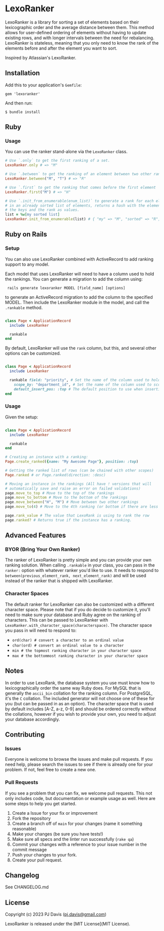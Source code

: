 # LexoRanker

LexoRanker is a library for sorting a set of elements based on their
lexicographic order and the average distance between them. This method allows
for user-defined ordering of elements without having to update existing rows,
and with longer intervals between the need for rebalancing. LexoRanker is
stateless, meaning that you only need to know the rank of the elements before
and after the element you want to sort.

Inspired by Atlassian's LexoRanker.

## Installation

Add this to your application's `Gemfile`:

`gem 'lexoranker'`

And then run:

`$ bundle install`

## Ruby

### Usage

You can use the ranker stand-alone via the `LexoRanker` class.

```ruby
# Use `.only` to get the first ranking of a set.
LexoRanker.only # => "M"

# Use `.between` to get the ranking of an element between two other rankings
LexoRanker.between("M", "T") # => "R"

# Use `.first` to get the ranking that comes before the first element
LexoRanker.first("M") # => "H"

# Use `.init_from_enumerable(enum_list)` to generate a rank for each element
# in an already sorted list of elements, returns a hash with the elements as
# the keys and the rank as values.
list = %w[my sorted list]
LexoRanker.init_from_enumerable(list) # { "my" => "M", "sorted" => "R", "list" => "t"}
```

## Ruby on Rails

### Setup

You can also use LexoRanker combined with ActiveRecord to add ranking
support to any model.

Each model that uses LexoRanker will need to have a column used to hold the
rankings. You can generate a migration to add the column using:

` rails generate lexoranker MODEL [field_name] [options]`

to generate an ActiveRecord migration to add the column to the specified
MODEL. Then include the LexoRanker module in the model, and call the
`.rankable` method.

```ruby

class Page < ApplicationRecord
  include LexoRanker

  rankable
end
```

By default, LexoRanker will use the `rank` column, but this, and several
other options can be customized.

```ruby

class Page < ApplicationRecord
  include LexoRanker

  rankable field: "priority", # Set the name of the column used to hold ranking information
    scope_by: "department_id", # Set the name of the column used to scope the uniqueness validation to
    default_insert_pos: :top # The default position to use when inserting a new row with `.create_ranked` that doesn't include a rank
end
```

### Usage

Given the setup:

```ruby

class Page < ApplicationRecord
  include LexoRanker

  rankable
end
```

```ruby
# Creating an instance with a ranking:
Page.create_ranked({name: "My Awesome Page"}, position: :top)

# Getting the ranked list of rows (can be chained with other scopes)
Page.ranked # or Page.ranked(direction: :desc)

# Moving an instance in the rankings (All have ! versions that will
# automatically save and raise an error on failed validations)
page.move_to_top # Move to the top of the rankings
page.move_to_bottom # Move to the bottom of the rankings
page.move_between("H", "M") # Move between two other rankings
page.move_to(4) # Move to the 4th ranking (or bottom if there are less than 4 rows)

page.rank_value # The value that LexoRank is using to rank the row
page.ranked? # Returns true if the instance has a ranking.
```

## Advanced Features

### BYOR (Bring Your Own Ranker)

The ranker of LexoRanker is pretty simple and you can provide your own
ranking solution. When calling `.rankable` in your class, you can pass in
the `ranker:` option with whatever ranker you'd like to use. It needs to
respond to `between(previous_element_rank, next_element_rank)` and will be
used instead of the ranker that is shipped with LexoRanker.

### Character Spaces

The default ranker for LexoRanker can also be customized with a different
character space. Please note that if you do decide to customize it, you'll
need to make sure your database and Ruby agree on the ranking of characters.
This can be passed to LexoRanker with
`LexoRanker.with_character_space(characterspace)`. The character space you pass
in will need to respond to:

- `ord(char) # convert a character to an ordinal value`
- `char(ord) # convert an ordinal value to a character`
- `min # the topmost ranking character in your character space`
- `max # the bottommost ranking character in your character space`

## Notes

In order to use LexoRank, the database system you use must know how to
lexicographically order the same way Ruby does. For MySQL that is generally
the `ascii_bin` collation for the ranking column. For PostgreSQL, it's the
`C` collation. The included generator will not choose one of these for you
(but can be passed in as an option). The character space that is used by
default includes [A-Z, a-z, 0-9] and should be ordered correctly without the
collations, however if you wish to provide your own, you need to adjust your
database accordingly.

## Contributing

### Issues

Everyone is welcome to browse the issues and make pull requests. If you need
help, please search the issues to see if there is already one for your
problem. If not, feel free to create a new one.

### Pull Requests

If you see a problem that you can fix, we welcome pull requests. This not
only includes code, but documentation or example usage as well. Here are
some steps to help you get started.

1. Create a Issue for your fix or improvement
2. Fork the repository
3. Create a branch off of `main` for your changes (name it something reasonable)
4. Make your changes (be sure you have tests!)
5. Make sure all specs and the linter run successfully (`rake qa`)
6. Commit your changes with a reference to your issue number in the commit
   message
7. Push your changes to your fork.
8. Create your pull request.

## Changelog
See CHANGELOG.md

## License

Copyright (c) 2023 PJ Davis (pj.davis@gmail.com)

LexoRanker is released under the [MIT License](MIT License).
